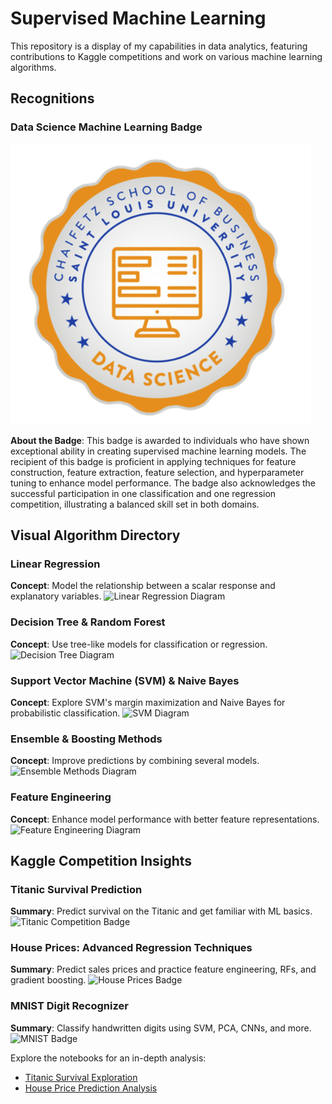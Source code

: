 # Supervised Machine Learning

This repository is a display of my capabilities in data analytics, featuring contributions to Kaggle competitions and work on various machine learning algorithms.

## Recognitions

### Data Science Machine Learning Badge
![Data Science Machine Learning Badge](visuals/badge.png)

**About the Badge**: This badge is awarded to individuals who have shown exceptional ability in creating supervised machine learning models. The recipient of this badge is proficient in applying techniques for feature construction, feature extraction, feature selection, and hyperparameter tuning to enhance model performance. The badge also acknowledges the successful participation in one classification and one regression competition, illustrating a balanced skill set in both domains.

## Visual Algorithm Directory

### Linear Regression
**Concept**: Model the relationship between a scalar response and explanatory variables.
![Linear Regression Diagram](/visuals/linear_regression.png)

### Decision Tree & Random Forest
**Concept**: Use tree-like models for classification or regression.
![Decision Tree Diagram](/visuals/decision_tree.png)

### Support Vector Machine (SVM) & Naive Bayes
**Concept**: Explore SVM's margin maximization and Naive Bayes for probabilistic classification.
![SVM Diagram](/visuals/svm.png)

### Ensemble & Boosting Methods
**Concept**: Improve predictions by combining several models.
![Ensemble Methods Diagram](/visuals/ensemble_methods.png)

### Feature Engineering
**Concept**: Enhance model performance with better feature representations.
![Feature Engineering Diagram](/visuals/feature_engineering.png)

## Kaggle Competition Insights

### Titanic Survival Prediction
**Summary**: Predict survival on the Titanic and get familiar with ML basics.
![Titanic Competition Badge](/visuals/titanic_badge.png)

### House Prices: Advanced Regression Techniques
**Summary**: Predict sales prices and practice feature engineering, RFs, and gradient boosting.
![House Prices Badge](/visuals/house_prices_badge.png)

### MNIST Digit Recognizer
**Summary**: Classify handwritten digits using SVM, PCA, CNNs, and more.
![MNIST Badge](/visuals/mnist_badge.png)

Explore the notebooks for an in-depth analysis:
- [Titanic Survival Exploration](link_to_colab_notebook)
- [House Price Prediction Analysis](link_to_colab_notebook)